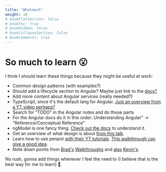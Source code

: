 ```yaml
---
title: "Whatnext"
weight: 10
# bookFlatSection: false
# bookToc: true
# bookHidden: false
# bookCollapseSection: false
# bookComments: true
---
```

# So much to learn 😮
I think I should learn these things because they might be useful at work:

* Common design patterns (with examples?)
* Should add a lifecycle section to Angular? Maybe just link to the [docs?](https://angular.io/guide/lifecycle-hooks)
* Add more content about Angular services (really needed?)
* TypeScript, since it's the default lang for Angular. [Just an overview from a YT video perhaps?](https://www.youtube.com/watch?v=BCg4U1FzODs)
* Search for "TODO" in the Angular notes and do those parts
* For the Angular docs do it in this order: Understanding Angular" -> "Reference/Conceptual Reference"
* ngModel is one fancy thing. [Check out the docs](https://angular.io/api/forms/NgModel) to understand it.
* Get an overview of what design is about [from this talk](https://www.youtube.com/watch?v=FBUJYEQ7OGY).
* Learn how to use penpot [with their YT tutorials](https://www.youtube.com/watch?v=MpINco5nWw4&list=PLgcCPfOv5v57cJS0im5FYFwbsu6X5mkNq). [This walkthrough can give a good idea](https://www.youtube.com/watch?v=KUg3xIFWK_g).
* Note down points from [Brad's](https://www.youtube.com/watch?v=XsEnj-1hG2o) [Walkthroughs](https://www.youtube.com/watch?v=moBhzSC455o) and [also](https://www.youtube.com/watch?v=KYFwcIRx16g) [Kevin's](https://www.youtube.com/watch?v=RhLMEdiKuMg).

No rush, gonna add things whenever I feel the need to (I believe that is the best way for me to learn) 🍃.